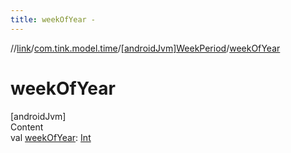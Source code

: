```yaml
---
title: weekOfYear -
---
```

//[link](../../index.md)/[com.tink.model.time](../index.md)/[[androidJvm]WeekPeriod](index.md)/[weekOfYear](week-of-year.md)



# weekOfYear  
[androidJvm]  
Content  
val [weekOfYear](week-of-year.md): [Int](https://kotlinlang.org/api/latest/jvm/stdlib/kotlin/-int/index.html)  



